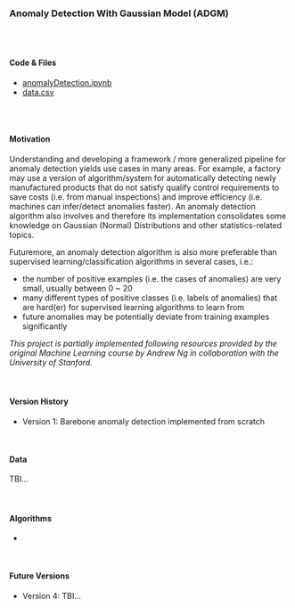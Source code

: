 ### Anomaly Detection With Gaussian Model (ADGM)
</br>
</br>

#### Code & Files
- [anomalyDetection.ipynb](https://colab.research.google.com/drive/1qQc0GQi--4kCBnAHYNxAM_j17VB7lpW_?usp=sharing)
- [data.csv]()
</br>
<br/>

#### Motivation
Understanding and developing a framework / more generalized pipeline for anomaly detection yields use cases in many areas. For example, a factory may use a version of algorithm/system for automatically detecting newly manufactured products that do not satisfy qualify control requirements to save costs (i.e. from manual inspections) and improve efficiency (i.e. machines can infer/detect anomalies faster). An anomaly detection algorithm also involves and therefore its implementation consolidates some knowledge on Gaussian (Normal) Distributions and other statistics-related topics.

Futuremore, an anomaly detection algorithm is also more preferable than supervised learning/classification algorithms in several cases, i.e.:
- the number of positive examples (i.e. the cases of anomalies) are very small, usually between 0 ~ 20
- many different types of positive classes (i.e. labels of anomalies) that are hard(er) for supervised learning algorithms to learn from
- future anomalies may be potentially deviate from training examples significantly

_This project is partially implemented following resources provided by the original Machine Learning course by Andrew Ng in collaboration with the University of Stanford._
</br>
</br>
<br/>

#### Version History
- Version 1: Barebone anomaly detection implemented from scratch
</br>

#### Data
TBI...
</br>
</br>
<br/>

#### Algorithms
- 
</br>

#### Future Versions
- Version 4: TBI...
